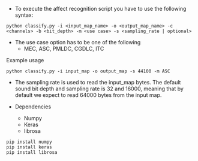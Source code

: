 * To execute the affect recognition script you have to use the following syntax:
```
python classify.py -i <input_map_name> -o <output_map_name> -c <channels> -b <bit_depth> -m <use case> -s <sampling_rate | optional>
```
* The use case option has to be one of the following
  * MEC, ASC, PMLDC, CGDLC, ITC
   
Example usage
```
python classify.py -i input_map -o output_map -s 44100 -m ASC
```

* The sampling rate is used to read the input_map bytes. The default sound bit depth and sampling rate is 32 and 16000, meaning that by default we expect to read 64000 bytes from the input map.


* Dependencies
  * Numpy
  * Keras
  * librosa
```
pip install numpy
pip install keras
pip install librosa
```

